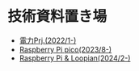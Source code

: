 # 技術資料置き場

* [電力Prj.(2022/1-)](electricpower/ep.md)
* [Raspberry Pi pico(2023/8-)](raspico/rp-pico.md)
* [Raspberry Pi & Loopian(2024/2-)](raspi_loopian/raspi_main.md)